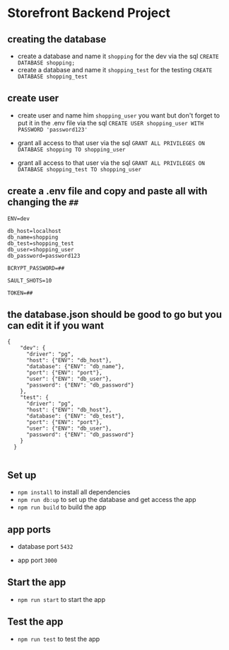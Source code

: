 # Storefront Backend Project

## creating the database
 - create a database and name it `shopping` for the dev via the sql `CREATE DATABASE shopping;`
 - create a database and name it `shopping_test` for the testing `CREATE DATABASE shopping_test`

## create user
- create user and name him `shopping_user` you want but don't forget to put it in the .env file via the sql `CREATE USER shopping_user WITH PASSWORD 'password123' `

- grant all access to that user via the sql `GRANT ALL PRIVILEGES ON DATABASE shopping TO shopping_user `
- grant all access to that user via the sql `GRANT ALL PRIVILEGES ON DATABASE shopping_test TO shopping_user `

## create a .env file and copy and paste all with changing the `##`
```
ENV=dev

db_host=localhost
db_name=shopping
db_test=shopping_test
db_user=shopping_user
db_password=password123

BCRYPT_PASSWORD=##

SAULT_SHOTS=10

TOKEN=##
```
## the database.json should be good to go but you can edit it if you want
```
{
    "dev": {
      "driver": "pg",
      "host": {"ENV": "db_host"},
      "database": {"ENV": "db_name"},
      "port": {"ENV": "port"},
      "user": {"ENV": "db_user"},
      "password": {"ENV": "db_password"}
    },
    "test": {
      "driver": "pg",
      "host": {"ENV": "db_host"},
      "database": {"ENV": "db_test"},
      "port": {"ENV": "port"},
      "user": {"ENV": "db_user"},
      "password": {"ENV": "db_password"}
    }
  }
  
```


## Set up

- `npm install` to install all dependencies
- `npm run db:up` to set up the database and get access the app
- `npm run build` to build the app


## app ports
- database port `5432`

- app port `3000`

## Start the app
- `npm run start` to start the app

## Test the app
- `npm run test` to test the app



